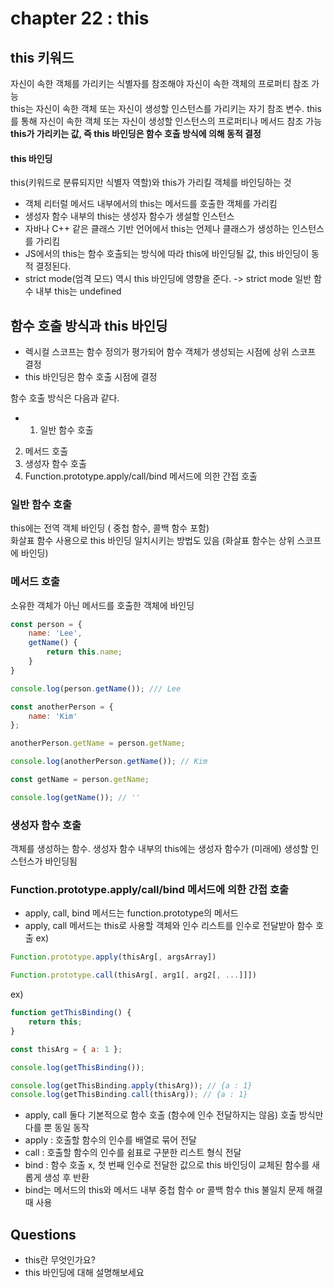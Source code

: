 # chapter 22 : this
## this 키워드
자신이 속한 객체를 가리키는 식별자를 참조해야 자신이 속한 객체의 프로퍼티 참조 가능    
this는 자신이 속한 객체 또는 자신이 생성할 인스턴스를 가리키는 자기 참조 변수. this를 통해 자신이 속한 객체 또는 자신이 생성할 인스턴스의 프로퍼티나 메서드 참조 가능   
**this가 가리키는 값, 즉 this 바인딩은 함수 호출 방식에 의해 동적 결정**

#### this 바인딩
this(키워드로 분류되지만 식별자 역할)와 this가 가리킬 객체를 바인딩하는 것

- 객체 리터럴 메서드 내부에서의 this는 메서드를 호출한 객체를 가리킴
- 생성자 함수 내부의 this는 생성자 함수가 생설할 인스턴스
- 자바나 C++ 같은 클래스 기반 언어에서 this는 언제나 클래스가 생성하는 인스턴스를 가리킴
- JS에서의 this는 함수 호출되는 방식에 따라 this에 바인딩될 값, this 바인딩이 동적 결정된다.
- strict mode(엄격 모드) 역시 this 바인딩에 영향을 준다. -> strict mode 일반 함수 내부 this는 undefined

## 함수 호출 방식과 this 바인딩
- 렉시컬 스코프는 함수 정의가 평가되어 함수 객체가 생성되는 시점에 상위 스코프 결정
- this 바인딩은 함수 호출 시점에 결정

함수 호출 방식은 다음과 같다.
- 1. 일반 함수 호출
2. 메서드 호출
3. 생성자 함수 호출
4. Function.prototype.apply/call/bind 메서드에 의한 간접 호출

### 일반 함수 호출
this에는 전역 객체 바인딩 ( 중첩 함수, 콜백 함수 포함)  
화살표 함수 사용으로 this 바인딩 일치시키는 방법도 있음 (화살표 함수는 상위 스코프에 바인딩)

### 메서드 호출
소유한 객체가 아닌 메서드를 호출한 객체에 바인딩
```js
const person = {
    name: 'Lee',
    getName() {
        return this.name;
    }
}

console.log(person.getName()); /// Lee

const anotherPerson = {
    name: 'Kim'
};

anotherPerson.getName = person.getName;

console.log(anotherPerson.getName()); // Kim

const getName = person.getName;

console.log(getName()); // ''
```

### 생성자 함수 호출
객체를 생성하는 함수. 생성자 함수 내부의 this에는 생성자 함수가 (미래에) 생성할 인스턴스가 바인딩됨

### Function.prototype.apply/call/bind 메서드에 의한 간접 호출
- apply, call, bind 메서드는 function.prototype의 메서드  
- apply, call 메서드는 this로 사용할 객체와 인수 리스트를 인수로 전달받아 함수 호출
ex)
```js
Function.prototype.apply(thisArg[, argsArray])

Function.prototype.call(thisArg[, arg1[, arg2[, ...]]])
```

ex)
```js
function getThisBinding() {
    return this;
}

const thisArg = { a: 1 };

console.log(getThisBinding());

console.log(getThisBinding.apply(thisArg)); // {a : 1}
console.log(getThisBinding.call(thisArg)); // {a : 1}
```
- apply, call 둘다 기본적으로 함수 호출 (함수에 인수 전달하지는 않음) 호출 방식만 다를 뿐 동일 동작
- apply : 호출할 함수의 인수를 배열로 묶어 전달
- call : 호출할 함수의 인수를 쉼표로 구분한 리스트 형식 전달
- bind : 함수 호출 x, 첫 번째 인수로 전달한 값으로 this 바인딩이 교체된 함수를 새롭게 생성 후 반환
- bind는 메서드의 this와 메서드 내부 중첩 함수 or 콜백 함수 this 불일치 문제 해결 때 사용

## Questions
- this란 무엇인가요?
- this 바인딩에 대해 설명해보세요